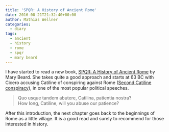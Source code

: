 ```yaml
---
title: 'SPQR: A History of Ancient Rome'
date: 2016-08-21T21:32:40+00:00
author: Mathias Wellner
categories:
  - diary
tags:
  - ancient
  - history
  - rome
  - spqr
  - mary beard
---
```

I have started to read a new book, <a href="https://www.theguardian.com/books/2015/oct/18/spqr-by-mary-beard-review-rome" title="SPQR: A History Of Ancient Rome" target="_blank">SPQR: A History of Ancient Rome</a> 
by Mary Beard. She takes quite a good approach and starts at 63 BC with Cicero accusing 
Catiline of conspiring against Rome (<a href="https://en.wikipedia.org/wiki/Second_Catilinarian_conspiracy" title="Second Catilinarian conspiracy" target="_blank">Second Catiline conspiracy</a>), 
in one of the most popular political speeches. 


<blockquote class="blockquote">
Quo usque tandem abutere, Catilina, patientia nostra?<br>
How long, Catiline, will you abuse our patience?<br>
</blockquote>

After this introduction, the next chapter goes back to the beginnings of Rome as a 
little village. It is a good read and surely to recommend for those interested in history.